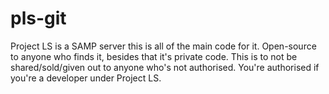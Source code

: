 # pls-git
Project LS is a SAMP server this is all of the main code for it. Open-source to anyone who finds it, besides that it's private code. This is to not be shared/sold/given out to anyone who's not authorised. You're authorised if you're a developer under Project LS.
